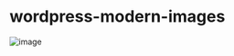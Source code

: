 # wordpress-modern-images

![image](https://user-images.githubusercontent.com/2676022/113054100-44174700-9166-11eb-9d08-efe50e309a66.png)
